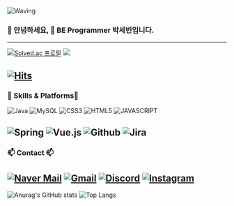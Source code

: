 ![Waving](https://capsule-render.vercel.app/api?type=waving&height=200&text=Sevin's%20GitHub&fontAlign=70&fontAlignY=40&color=gradient)

### 🙇 안녕하세요, 🚧  BE Programmer 박세빈입니다.
---
[![Solved.ac 프로필](http://mazassumnida.wtf/api/v2/generate_badge?boj=psv0817)](https://solved.ac/wke1wke1) <img src="http://mazandi.herokuapp.com/api?handle=psv0817&theme=warm"/>

[![Hits](https://hits.seeyoufarm.com/api/count/incr/badge.svg?url=https%3A%2F%2Fgithub.com%2Fsevin98&count_bg=%2379C83D&title_bg=%23555555&icon=&icon_color=%23E7E7E7&title=hits&edge_flat=false)](https://hits.seeyoufarm.com)
---

### 🚀 Skills & Platforms🚀

![Java](https://img.shields.io/badge/Java-ED8B00?style=for-the-badge&logo=openjdk&logoColor=white) ![MySQL](https://img.shields.io/badge/MySQL-00000F?style=for-the-badge&logo=mysql&logoColor=white) ![CSS3](https://img.shields.io/badge/CSS3-1572B6?style=for-the-badge&logo=css3&logoColor=white) ![HTML5](https://img.shields.io/badge/HTML-239120?style=for-the-badge&logo=html5&logoColor=white)
![JAVASCRIPT](https://img.shields.io/badge/JAVASCRIPT-F7DF1E.svg?&style=for-the-badge&logo=JAVASCRIPT&logoColor=white)

![Spring](https://img.shields.io/badge/Spring-6DB33F?style=for-the-badge&logo=spring&logoColor=white) ![Vue.js](https://img.shields.io/badge/Vue.js-35495E?style=for-the-badge&logo=vue.js&logoColor=4FC08D) ![Github](https://img.shields.io/badge/GitHub-100000?style=for-the-badge&logo=github&logoColor=white) ![Jira](https://img.shields.io/badge/Jira-0052CC?style=for-the-badge&logo=Jira&logoColor=white)
---

### 📫 Contact 📫

[![Naver Mail](https://img.shields.io/badge/naver-1EBC8F?style=for-the-badge&logo=naver&logoColor=white)](mailto:psv980817@naver.com)
[![Gmail](https://img.shields.io/badge/Gmail-D14836?style=for-the-badge&logo=gmail&logoColor=white)](mailto:parksevin98@gmail.com)
[![Discord](https://img.shields.io/badge/Discord-7289DA?style=for-the-badge&logo=discord&logoColor=white)](https://discordapp.com/users/s3bin)
[![Instagram](https://img.shields.io/badge/Instagram-E4405F?style=for-the-badge&logo=instagram&logoColor=white)](https://www.instagram.com/sevinxichi/)
---

![Anurag's GitHub stats](https://github-readme-stats.vercel.app/api?username=sevin98&show_icons=true&theme=dracula) ![Top Langs](https://github-readme-stats.vercel.app/api/top-langs/?username=sevin98&layout=compact&theme=dracula)   
